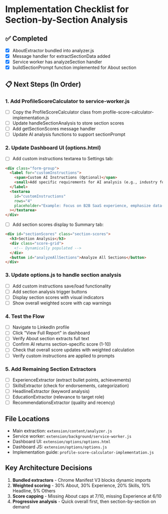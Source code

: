 # Implementation Checklist for Section-by-Section Analysis

## ✅ Completed
- [x] AboutExtractor bundled into analyzer.js
- [x] Message handler for extractSectionData added
- [x] Service worker has analyzeSection handler
- [x] buildSectionPrompt function implemented for About section

## 📋 Next Steps (In Order)

### 1. Add ProfileScoreCalculator to service-worker.js
- [ ] Copy the ProfileScoreCalculator class from profile-score-calculator-implementation.js
- [ ] Update handleSectionAnalysis to store section scores
- [ ] Add getSectionScores message handler
- [ ] Update AI analysis functions to support sectionPrompt

### 2. Update Dashboard UI (options.html)
- [ ] Add custom instructions textarea to Settings tab:
```html
<div class="form-group">
  <label for="customInstructions">
    <span>Custom AI Instructions (Optional)</span>
    <small>Add specific requirements for AI analysis (e.g., industry focus, tone)</small>
  </label>
  <textarea 
    id="customInstructions" 
    rows="4" 
    placeholder="Example: Focus on B2B SaaS experience, emphasize data-driven decision making..."
  ></textarea>
</div>
```

- [ ] Add section scores display to Summary tab:
```html
<div id="sectionScores" class="section-scores">
  <h3>Section Analysis</h3>
  <div class="score-grid">
    <!-- Dynamically populated -->
  </div>
  <button id="analyzeAllSections">Analyze All Sections</button>
</div>
```

### 3. Update options.js to handle section analysis
- [ ] Add custom instructions save/load functionality
- [ ] Add section analysis trigger buttons
- [ ] Display section scores with visual indicators
- [ ] Show overall weighted score with cap warnings

### 4. Test the Flow
- [ ] Navigate to LinkedIn profile
- [ ] Click "View Full Report" in dashboard
- [ ] Verify About section extracts full text
- [ ] Confirm AI returns section-specific score (1-10)
- [ ] Check that overall score updates with weighted calculation
- [ ] Verify custom instructions are applied to prompts

### 5. Add Remaining Section Extractors
- [ ] ExperienceExtractor (extract bullet points, achievements)
- [ ] SkillsExtractor (check for endorsements, categorization)
- [ ] HeadlineExtractor (keyword analysis)
- [ ] EducationExtractor (relevance to target role)
- [ ] RecommendationsExtractor (quality and recency)

## File Locations
- Main extraction: `extension/content/analyzer.js`
- Service worker: `extension/background/service-worker.js`
- Dashboard UI: `extension/options/options.html`
- Dashboard JS: `extension/options/options.js`
- Implementation guide: `profile-score-calculator-implementation.js`

## Key Architecture Decisions
1. **Bundled extractors** - Chrome Manifest V3 blocks dynamic imports
2. **Weighted scoring** - 30% About, 30% Experience, 20% Skills, 10% Headline, 5% Others
3. **Score capping** - Missing About caps at 7/10, missing Experience at 6/10
4. **Progressive analysis** - Quick overall first, then section-by-section on demand